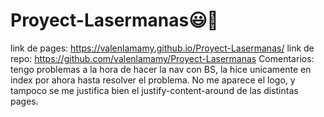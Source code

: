 # Proyect-Lasermanas😃💛
link de pages: https://valenlamamy.github.io/Proyect-Lasermanas/
link de repo: https://github.com/valenlamamy/Proyect-Lasermanas
Comentarios: tengo problemas a la hora de hacer la nav con BS, la hice unicamente en index por ahora hasta resolver el problema. No me aparece el logo, y tampoco se me justifica bien el justify-content-around de las distintas pages.
